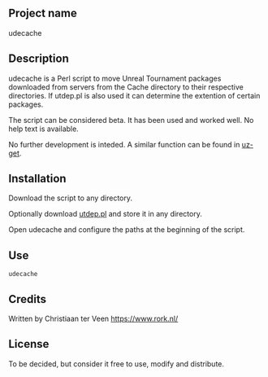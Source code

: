 ## Project name

udecache

## Description

udecache is a Perl script to move Unreal Tournament packages downloaded from servers from the Cache directory to their respective directories. If utdep.pl is also used it can determine the extention of certain packages.

The script can be considered beta. It has been used and worked well. No help text is available.

No further development is inteded. A similar function can be found in [uz-get](https://github.com/cterveen/uz-get/).

## Installation

Download the script to any directory.

Optionally download [utdep.pl](https://github.com/cterveen/utdep.pl) and store it in any directory.

Open udecache and configure the paths at the beginning of the script.

## Use

`udecache`

## Credits

Written by Christiaan ter Veen <https://www.rork.nl/>

## License

To be decided, but consider it free to use, modify and distribute.
